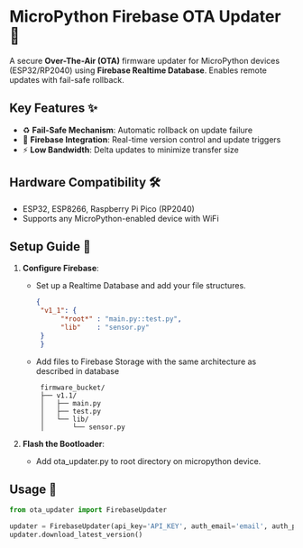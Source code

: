 # MicroPython Firebase OTA Updater 🔄

A secure **Over-The-Air (OTA)** firmware updater for MicroPython devices (ESP32/RP2040) using **Firebase Realtime Database**. Enables remote updates with fail-safe rollback.

## Key Features ✨
- ♻️ **Fail-Safe Mechanism**: Automatic rollback on update failure  
- 📡 **Firebase Integration**: Real-time version control and update triggers  
- ⚡ **Low Bandwidth**: Delta updates to minimize transfer size  

## Hardware Compatibility 🛠️
- ESP32, ESP8266, Raspberry Pi Pico (RP2040)  
- Supports any MicroPython-enabled device with WiFi  

## Setup Guide 🚀
1. **Configure Firebase**:  
   - Set up a Realtime Database and add your file structures.
     ```json
     {
      "v1_1": {
           "*root*" : "main.py::test.py",
           "lib"    : "sensor.py"
      }
      }
     ```
   - Add files to Firebase Storage with the same architecture as described in database
     ```
      firmware_bucket/
      ├── v1.1/
      │   ├── main.py
      │   ├── test.py
      │   └── lib/
      │       └── sensor.py
     ```
     

2. **Flash the Bootloader**:  
   - Add ota_updater.py to root directory on micropython device.
  
## Usage 📲
   ```python
  from ota_updater import FirebaseUpdater

  updater = FirebaseUpdater(api_key='API_KEY', auth_email='email', auth_pass='pass', database_url='url1', storage_url='url2')
  updater.download_latest_version()
   ```
